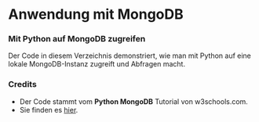 # Anwendung mit MongoDB

### Mit Python auf MongoDB zugreifen

Der Code in diesem Verzeichnis demonstriert, wie man mit Python auf eine lokale MongoDB-Instanz zugreift und Abfragen macht.

### Credits

- Der Code stammt vom **Python MongoDB** Tutorial von w3schools.com. 
- Sie finden es [hier](https://www.w3schools.com/python/python_mongodb_getstarted.asp). 
